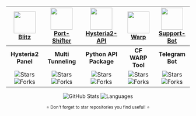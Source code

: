 <div align="center">

|[<img src="https://img.icons8.com/?id=5rjf4RBWzzU4&format=png" width="60" height="60"/><br>**Blitz**](https://github.com/ReturnFI/Blitz)|[<img src="https://img.icons8.com/?id=XVpEAJGnE7YY&format=png" width="60" height="60"/><br>**Port-Shifter**](https://github.com/ReturnFI/Port-Shifter)|[<img src="https://img.icons8.com/?id=Oz14KBnT7lnn&format=png" width="60" height="60"/><br>**Hysteria2-API**](https://github.com/ReturnFI/Hysteria2-API)|[<img src="https://img.icons8.com/?id=13682&format=png" width="60" height="60"/><br>**Warp**](https://github.com/ReturnFI/Warp)|[<img src="https://img.icons8.com/?id=q7wteb2_yVxu&format=png" width="60" height="60"/><br>**Support-Bot**](https://github.com/ReturnFI/Support-Bot)|
|:---:|:---:|:---:|:---:|:---:|
|**Hysteria2 Panel**|**Multi Tunneling**|**Python API Package**|**CF WARP Tool**|**Telegram Bot**|
|![Stars](https://img.shields.io/github/stars/ReturnFI/Blitz?style=flat&labelColor=1f2937&color=3776AB) ![Forks](https://img.shields.io/github/forks/ReturnFI/Blitz?style=flat&labelColor=1f2937&color=3776AB)|![Stars](https://img.shields.io/github/stars/ReturnFI/Port-Shifter?style=flat&labelColor=1f2937&color=4EAA25) ![Forks](https://img.shields.io/github/forks/ReturnFI/Port-Shifter?style=flat&labelColor=1f2937&color=4EAA25)|![Stars](https://img.shields.io/github/stars/ReturnFI/Hysteria2-API?style=flat&labelColor=1f2937&color=3776AB) ![Forks](https://img.shields.io/github/forks/ReturnFI/Hysteria2-API?style=flat&labelColor=1f2937&color=3776AB)|![Stars](https://img.shields.io/github/stars/ReturnFI/Warp?style=flat&labelColor=1f2937&color=4EAA25) ![Forks](https://img.shields.io/github/forks/ReturnFI/Warp?style=flat&labelColor=1f2937&color=4EAA25)|![Stars](https://img.shields.io/github/stars/ReturnFI/Support-Bot?style=flat&labelColor=1f2937&color=F7DF1E) ![Forks](https://img.shields.io/github/forks/ReturnFI/Support-Bot?style=flat&labelColor=1f2937&color=F7DF1E)|

</div>

<div align="center">
  
  <img src="https://github-readme-stats.vercel.app/api?username=ReturnFI&show_icons=true&hide_rank=true&hide_border=true&count_private=true&hide=prs&theme=radical&bg_color=1f2937&text_color=f3f4f6&icon_color=ff79c6&title_color=bd93f9" alt="GitHub Stats" />
  
  <img src="https://github-readme-stats.vercel.app/api/top-langs/?username=ReturnFI&layout=compact&hide_border=false&theme=radical&bg_color=1f2937&text_color=f3f4f6&icon_color=ff79c6&title_color=bd93f9" alt="Languages" />
  
</div>

<div align="center">
  
<sub>⭐ Don't forget to star repositories you find useful! ⭐</sub>
</div>
